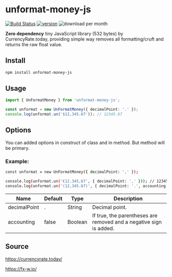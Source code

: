 # unformat-money-js

[![Build Status](https://travis-ci.org/dejurin/unformat-money-js.svg?branch=master)](https://travis-ci.org/dejurin/unformat-money-js)
[![version](https://img.shields.io/npm/v/unformat-money-js)](https://www.npmjs.com/package/unformat-money-js)
![download per month](https://img.shields.io/npm/dm/unformat-money-js)

**Zero dependency** tiny JavaScript library (532 bytes) by CurrencyRate.today, providing simple way removes all formatting/cruft and returns the raw float value.

## Install

```bash
npm install unformat-money-js
```

## Usage

```typescript
import { UnFormatMoney } from 'unformat-money-js';

const unformat = new UnFormatMoney({ decimalPoint: '.' });
console.log(unformat.un('$12,345.67')); // 12345.67
```

## Options

You can added options in construct of class and in method. But method will be primary.

### Example:

```sh
const unformat = new UnFormatMoney({ decimalPoint: ',' });

console.log(unformat.un('€12.345,67', { decimalPoint: ',' })); // 12345.67
console.log(unformat.un('(12,345.67)', { decimalPoint: '.', accounting: true })); // -12345.67
```

| Name          | Default  | Type    | Description |
|---------------|----------|---------|-------------|
| decimalPoint  | .        | String  | Decimal point. |
| accounting    | false    | Boolean | If true, the parentheses are removed and a negative sign is added. |

## Source

https://currencyrate.today/

https://fx-w.io/